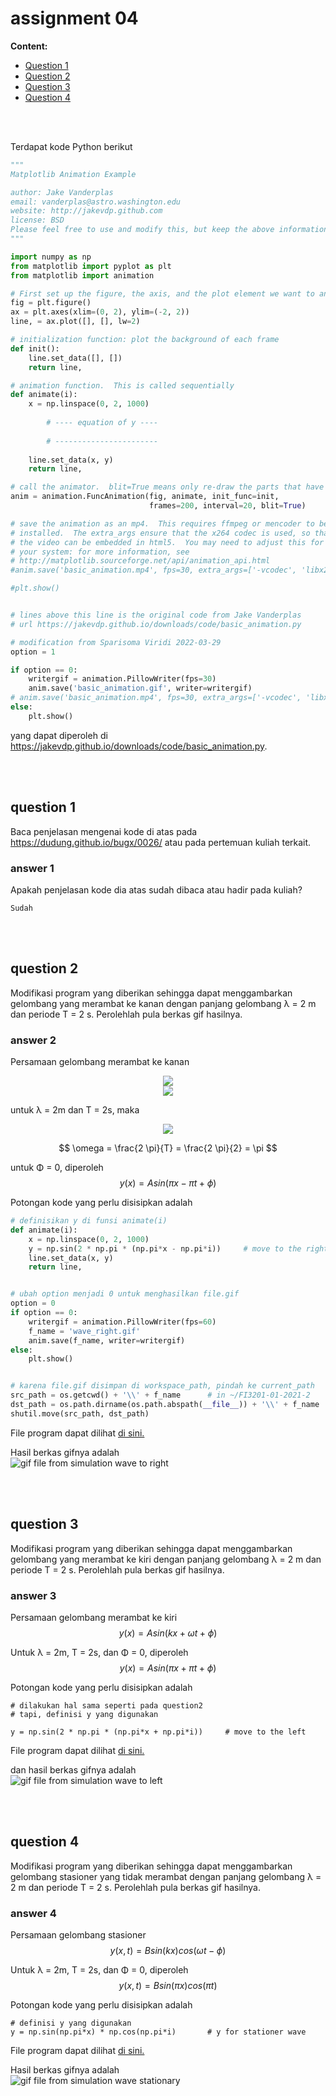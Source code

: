# assignment 04

**Content:**
- [Question 1](#q1)
- [Question 2](#q2)
- [Question 3](#q3)
- [Question 4](#q4)
<br>
<br>

Terdapat kode Python berikut

```python
"""
Matplotlib Animation Example

author: Jake Vanderplas
email: vanderplas@astro.washington.edu
website: http://jakevdp.github.com
license: BSD
Please feel free to use and modify this, but keep the above information. Thanks!
"""

import numpy as np
from matplotlib import pyplot as plt
from matplotlib import animation

# First set up the figure, the axis, and the plot element we want to animate
fig = plt.figure()
ax = plt.axes(xlim=(0, 2), ylim=(-2, 2))
line, = ax.plot([], [], lw=2)

# initialization function: plot the background of each frame
def init():
    line.set_data([], [])
    return line,

# animation function.  This is called sequentially
def animate(i):
    x = np.linspace(0, 2, 1000)
		
		# ---- equation of y ----
		
		# -----------------------
		
    line.set_data(x, y)
    return line,

# call the animator.  blit=True means only re-draw the parts that have changed.
anim = animation.FuncAnimation(fig, animate, init_func=init,
                               frames=200, interval=20, blit=True)

# save the animation as an mp4.  This requires ffmpeg or mencoder to be
# installed.  The extra_args ensure that the x264 codec is used, so that
# the video can be embedded in html5.  You may need to adjust this for
# your system: for more information, see
# http://matplotlib.sourceforge.net/api/animation_api.html
#anim.save('basic_animation.mp4', fps=30, extra_args=['-vcodec', 'libx264'])

#plt.show()


# lines above this line is the original code from Jake Vanderplas
# url https://jakevdp.github.io/downloads/code/basic_animation.py

# modification from Sparisoma Viridi 2022-03-29
option = 1

if option == 0:
	writergif = animation.PillowWriter(fps=30)
	anim.save('basic_animation.gif', writer=writergif)
# anim.save('basic_animation.mp4', fps=30, extra_args=['-vcodec', 'libx264'])
else:
	plt.show()


```
yang dapat diperoleh di <https://jakevdp.github.io/downloads/code/basic_animation.py>.

<br>
<br>

## question 1 <a name="q1"></a>
Baca penjelasan mengenai kode di atas pada <https://dudung.github.io/bugx/0026/> atau pada pertemuan kuliah terkait.

### answer 1
Apakah penjelasan kode dia atas sudah dibaca atau hadir pada kuliah?
```
Sudah
```

<br>
<br>

## question 2 <a name="q2"></a>
Modifikasi program yang diberikan sehingga dapat menggambarkan gelombang yang merambat ke kanan dengan panjang gelombang &lambda; = 2 m dan periode T = 2 s. Perolehlah pula berkas gif hasilnya.

### answer 2
Persamaan gelombang merambat ke kanan
<!-- $$
y(x) = A sin(kx - \omega t + \phi)
$$ --> 

<div align="center"><img style="background-color: white, color: black" src="https://render.githubusercontent.com/render/math?math=\color{black}y(x)%20%3D%20A%20sin(kx%20-%20%5Comega%20t%20%2B%20%5Cphi)%0D#gh-light-mode-only"></div>
<div align="center"><img style="background-color: white, color: black" src="https://render.githubusercontent.com/render/math?math=\color{white}y(x)%20%3D%20A%20sin(kx%20-%20%5Comega%20t%20%2B%20%5Cphi)%0D#gh-dark-mode-only"></div>

untuk &lambda; = 2m dan T = 2s, maka
<!-- $$
k = \frac{2 \pi}{\lambda} = \frac{2 \pi}{2} = \pi
$$ --> 

<div align="center"><img style="background-color: black, color: #3776ab" src="https://render.githubusercontent.com/render/math?math=k%20%3D%20%5Cfrac%7B2%20%5Cpi%7D%7B%5Clambda%7D%20%3D%20%5Cfrac%7B2%20%5Cpi%7D%7B2%7D%20%3D%20%5Cpi%0D"></div>

$$
\omega = \frac{2 \pi}{T} = \frac{2 \pi}{2} = \pi
$$

untuk &Phi; = 0, diperoleh
$$
y(x) = A sin(\pi x - \pi t + \phi)
$$


Potongan kode yang perlu disisipkan adalah
```py
# definisikan y di funsi animate(i)
def animate(i):
    x = np.linspace(0, 2, 1000)
    y = np.sin(2 * np.pi * (np.pi*x - np.pi*i))     # move to the right
    line.set_data(x, y)
    return line,


# ubah option menjadi 0 untuk menghasilkan file.gif
option = 0
if option == 0:
    writergif = animation.PillowWriter(fps=60)
    f_name = 'wave_right.gif'
    anim.save(f_name, writer=writergif)
else:
	plt.show()


# karena file.gif disimpan di workspace_path, pindah ke current_path
src_path = os.getcwd() + '\\' + f_name      # in ~/FI3201-01-2021-2
dst_path = os.path.dirname(os.path.abspath(__file__)) + '\\' + f_name
shutil.move(src_path, dst_path)
```
File program dapat dilihat [di sini.](q2_right.py)

Hasil berkas gifnya adalah \
![gif file from simulation wave to right](wave_right.gif)

<br>
<br>

## question 3 <a name="q3"></a>
Modifikasi program yang diberikan sehingga dapat menggambarkan gelombang yang merambat ke kiri dengan panjang gelombang &lambda; = 2 m dan periode T = 2 s. Perolehlah pula berkas gif hasilnya.

### answer 3
Persamaan gelombang merambat ke kiri
$$
y(x) = A sin(kx + \omega t + \phi)
$$

Untuk &lambda; = 2m, T = 2s, dan &Phi; = 0, diperoleh
$$
y(x) = A sin(\pi x + \pi t + \phi)
$$

Potongan kode yang perlu disisipkan adalah
```
# dilakukan hal sama seperti pada question2
# tapi, definisi y yang digunakan

y = np.sin(2 * np.pi * (np.pi*x + np.pi*i))     # move to the left

```
File program dapat dilihat [di sini.](q3_left.py)

dan hasil berkas gifnya adalah \
![gif file from simulation wave to left](wave_left.gif)

<br>
<br>

## question 4 <a name="q4"></a>
Modifikasi program yang diberikan sehingga dapat menggambarkan gelombang stasioner yang tidak merambat dengan panjang gelombang &lambda; = 2 m dan periode T = 2 s. Perolehlah pula berkas gif hasilnya.

### answer 4
Persamaan gelombang stasioner
$$
y(x,t) = B sin(kx) cos(\omega t - \phi)
$$

Untuk &lambda; = 2m, T = 2s, dan &Phi; = 0, diperoleh
$$
y(x,t) = B sin(\pi x) cos(\pi t)
$$

Potongan kode yang perlu disisipkan adalah
```
# definisi y yang digunakan
y = np.sin(np.pi*x) * np.cos(np.pi*i)       # y for stationer wave

```
File program dapat dilihat [di sini.](q4_stationer.py)

Hasil berkas gifnya adalah \
![gif file from simulation wave stationary](wave_stationer.gif)
